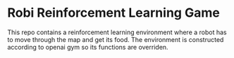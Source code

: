 # Robi Reinforcement Learning Game
This repo contains a reinforcement learning environment where a robot has to move through the map and get its food. 
The environment is constructed according to openai gym so its functions are overriden.
